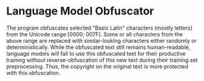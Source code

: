 # Language Model Obfuscator
The program obfuscates selected "Basic Latin" characters (mostly letters) from the Unicode range [0000; 007F]. Some or all characters from the above range are replaced with similar-looking characters either randomly or deterministically. While the obfuscated text still remains human-readable, language models will fail to use this obfuscated text for their productive training without reverse-obfuscation of this new text during their training set preprocessing. Thus, the copyright on the original text is more protected with this obfuscation.
